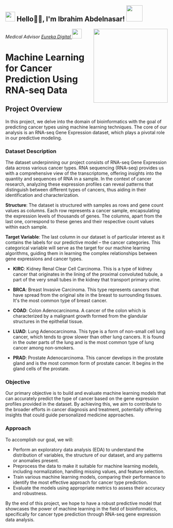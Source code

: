 <h2><img src="https://emojis.slackmojis.com/emojis/images/1531849430/4246/blob-sunglasses.gif?1531849430" width="30"/> Hello🙏🏻, I'm Ibrahim Abdelnasar! <img src="https://media.giphy.com/media/12oufCB0MyZ1Go/giphy.gif" width="50"></h2>
<img align='right' src="https://media.giphy.com/media/M9gbBd9nbDrOTu1Mqx/giphy.gif" width="230">
<p><em>Medical Advisor <a href="https://eureka-digital.co.uk/">Eureka Digital
</a><img src="https://media.giphy.com/media/WUlplcMpOCEmTGBtBW/giphy.gif" width="30"> 
</em></p>

# Machine Learning for Cancer Prediction Using RNA-seq Data

## Project Overview

In this project, we delve into the domain of bioinformatics with the goal of predicting cancer types using machine learning techniques. The core of our analysis is an RNA-seq Gene Expression dataset, which plays a pivotal role in our predictive modeling.

### Dataset Description

The dataset underpinning our project consists of RNA-seq Gene Expression data across various cancer types. RNA sequencing (RNA-seq) provides us with a comprehensive view of the transcriptome, offering insights into the quantity and sequences of RNA in a sample. In the context of cancer research, analyzing these expression profiles can reveal patterns that distinguish between different types of cancers, thus aiding in their identification and characterization.

**Structure**: The dataset is structured with samples as rows and gene count values as columns. Each row represents a cancer sample, encapsulating the expression levels of thousands of genes. The columns, apart from the last one, correspond to these genes and their respective count values within each sample.
  
**Target Variable**: The last column in our dataset is of particular interest as it contains the labels for our predictive model – the cancer categories. This categorical variable will serve as the target for our machine learning algorithms, guiding them in learning the complex relationships between gene expressions and cancer types.

- **KIRC**: Kidney Renal Clear Cell Carcinoma. This is a type of kidney cancer that originates in the lining of the proximal convoluted tubule, a part of the very small tubes in the kidney that transport primary urine.

- **BRCA**: Breast Invasive Carcinoma. This type represents cancers that have spread from the original site in the breast to surrounding tissues. It's the most common type of breast cancer.

- **COAD**: Colon Adenocarcinoma. A cancer of the colon which is characterized by a malignant growth formed from the glandular structures in the epithelial tissue.

- **LUAD**: Lung Adenocarcinoma. This type is a form of non-small cell lung cancer, which tends to grow slower than other lung cancers. It is found in the outer parts of the lung and is the most common type of lung cancer among non-smokers.

- **PRAD**: Prostate Adenocarcinoma. This cancer develops in the prostate gland and is the most common form of prostate cancer. It begins in the gland cells of the prostate.

### Objective

Our primary objective is to build and evaluate machine learning models that can accurately predict the type of cancer based on the gene expression profiles provided in the dataset. By achieving this, we aim to contribute to the broader efforts in cancer diagnosis and treatment, potentially offering insights that could guide personalized medicine approaches.

### Approach

To accomplish our goal, we will:
- Perform an exploratory data analysis (EDA) to understand the distribution of variables, the structure of our dataset, and any patterns or anomalies present.
- Preprocess the data to make it suitable for machine learning models, including normalization, handling missing values, and feature selection.
- Train various machine learning models, comparing their performance to identify the most effective approach for cancer type prediction.
- Evaluate the models using appropriate metrics to assess their accuracy and robustness.

By the end of this project, we hope to have a robust predictive model that showcases the power of machine learning in the field of bioinformatics, specifically for cancer type prediction through RNA-seq gene expression data analysis.

